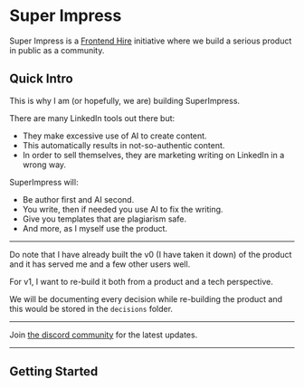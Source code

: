 # Super Impress

Super Impress is a [Frontend Hire](https://www.frontendhire.com/) initiative where we build a serious product in public as a community.

## Quick Intro

This is why I am (or hopefully, we are) building SuperImpress.

There are many LinkedIn tools out there but:

- They make excessive use of AI to create content.
- This automatically results in not-so-authentic content.
- In order to sell themselves, they are marketing writing on LinkedIn in a wrong way.

SuperImpress will:

- Be author first and AI second.
- You write, then if needed you use AI to fix the writing.
- Give you templates that are plagiarism safe.
- And more, as I myself use the product.

---

Do note that I have already built the v0 (I have taken it down) of the product and it has served me and a few other users well.

For v1, I want to re-build it both from a product and a tech perspective.

We will be documenting every decision while re-building the product and this would be stored in the `decisions` folder.

---

Join [the discord community](https://discord.gg/DWAVqksVtx) for the latest updates.

---

## Getting Started
